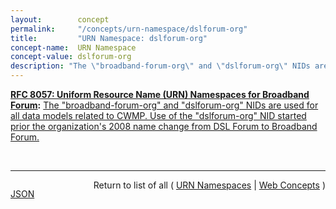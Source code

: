 ```yaml
---
layout:        concept
permalink:     "/concepts/urn-namespace/dslforum-org"
title:         "URN Namespace: dslforum-org"
concept-name:  URN Namespace
concept-value: dslforum-org
description: "The \"broadband-forum-org\" and \"dslforum-org\" NIDs are used for all data models related to CWMP. Use of the \"dslforum-org\" NID started prior the organization's 2008 name change from DSL Forum to Broadband Forum."
---
```


**[RFC 8057: Uniform Resource Name (URN) Namespaces for Broadband Forum](/specs/IETF/RFC/8057 "This document describes the Namespace Identifiers (NIDs) &#34;bbf&#34;, &#34;broadband-forum-org&#34;, and &#34;dslforum-org&#34; for Uniform Resource Names (URNs) used to identify resources published by Broadband Forum (BBF). BBF specifies and manages resources that utilize these three URN identification models. Management activities for these and other resource types are handled by BBF."):** [The "broadband-forum-org" and "dslforum-org" NIDs are used for all data models related to CWMP. Use of the "dslforum-org" NID started prior the organization's 2008 name change from DSL Forum to Broadband Forum.](http://tools.ietf.org/html/rfc8057#section-4 "Read documentation for URN Namespace &#34;dslforum-org&#34;")

<br/>
<hr/>

<p style="float : left"><a href="./dslforum-org.json" title="JSON representing this particular Web Concept value">JSON</a></p>
<p style="text-align: right">Return to list of all ( <a href="../urn-namespace/">URN Namespaces</a> | <a href="../">Web Concepts</a> )</p>

